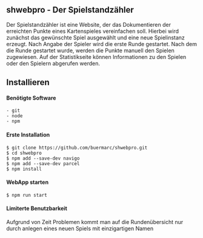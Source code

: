## shwebpro - Der Spielstandzähler
Der Spielstandzähler ist eine Website, der das Dokumentieren der erreichten Punkte eines Kartenspieles vereinfachen soll. Hierbei wird zunächst das gewünschte Spiel ausgewählt und eine neue Spielinstanz erzeugt. Nach Angabe der Spieler wird die erste Runde gestartet. Nach dem die Runde gestartet wurde, werden die Punkte manuell den Spielen zugewiesen. Auf der Statistikseite können Informationen zu den Spielen oder den Spielern abgerufen werden.
## Installieren
#### Benötigte Software
```
- git
- node
- npm
```
#### Erste Installation
```
$ git clone https://github.com/buermarc/shwebpro.git
$ cd shwebpro
$ npm add --save-dev navigo
$ npm add --save-dev parcel
$ npm install
```
#### WebApp starten
```
$ npm run start
```

#### Limiterte Benutzbarkeit
Aufgrund von Zeit Problemen kommt man auf die Rundenübersicht nur durch anlegen eines neuen Spiels mit einzigartigen Namen
